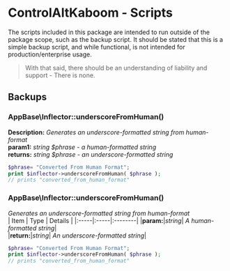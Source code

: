 # ControlAltKaboom - Scripts

The scripts included in this package are intended to run outside of the package scope, such as the backup script. It should be stated that this is a simple backup script, and while functional, is not intended for production/enterprise usage.

> With that said, there should be an understanding of liability and support - There is none.

## Backups

### AppBase\Inflector::underscoreFromHuman()
**Description:** *Generates an underscore-formatted string from human-format*  
**param1:** *string $phrase - a human-formatted string*  
**returns:** *string $phrase - an underscore-formatted string*  
```php
$phrase= "Converted From Human Format";
print $inflector->underscoreFromHuman( $phrase );
// prints "converted_from_human_format"
```

### AppBase\Inflector::underscoreFromHuman()
*Generates an underscore-formatted string from human-format*  
| Item | Type | Details |
|:-----|:-----|:--------|
|**param:**|*string*| *A human-formatted string*|  
|**return:**|*string*| *An underscore-formatted string*|
```php
$phrase= "Converted From Human Format";
print $inflector->underscoreFromHuman( $phrase );
// prints "converted_from_human_format"
```



